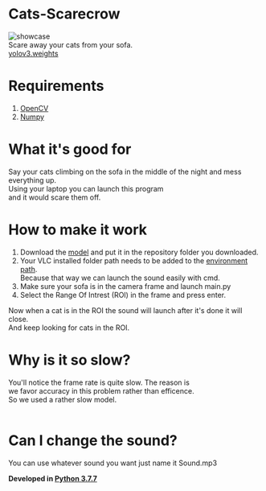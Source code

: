 # Cats-Scarecrow
![showcase](showcase.gif)</br>
Scare away your cats from your sofa.</br>
[yolov3.weights](https://pjreddie.com/media/files/yolov3.weights)

# Requirements
1) [OpenCV](https://pypi.org/project/opencv-python/)
2) [Numpy](https://pypi.org/project/numpy/)

# What it's good for
Say your cats climbing on the sofa in the middle of the night and mess everything up.</br>
Using your laptop you can launch this program</br>
and it would scare them off. 

# How to make it work
1) Download the [model](https://pjreddie.com/media/files/yolov3.weights) and put it in the repository folder you downloaded.
2) Your VLC installed folder path needs to be added to the [environment path](https://www.architectryan.com/2018/03/17/add-to-the-path-on-windows-10/).</br>
Because that way we can launch the sound easily with cmd.
3) Make sure your sofa is in the camera frame and launch main.py
4) Select the Range Of Intrest (ROI) in the frame and press enter.

Now when a cat is in the ROI the sound will launch after it's done it will close.</br>
And keep looking for cats in the ROI.

# Why is it so slow?
You'll notice the frame rate is quite slow. The reason is</br>
we favor accuracy in this problem rather than efficence.</br>
So we used a rather slow model.</br></br>

# Can I change the sound?
You can use whatever sound you want just name it Sound.mp3


**Developed in [Python 3.7.7](https://www.python.org/ftp/python/3.7.7/python-3.7.7-amd64.exe)**
